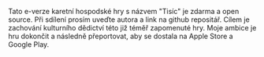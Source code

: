 Tato e-verze karetní hospodské hry s názvem "Tisíc" je zdarma a open source. Při sdílení prosím uveďte autora a link na github repositář.
Cílem je zachování kulturního dědictví této již téměř zapomenuté hry.
Moje ambice je hru dokončit a následně přeportovat, aby se dostala na Apple Store a Google Play.